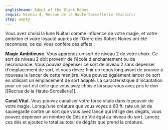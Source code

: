 ```yaml
---
englishname: Adept of the Black Robes
requis: Niveau 4, Recrue de la Haute-Sorcellerie (Nuitari)
step: empty
---
```

Vous avez choisi la lune Nuitari comme influence de votre magie, et votre ambition et votre loyauté auprès de l'Ordre des Robes Noires ont été reconnues, ce qui vous confère ces effets :

**Magie Ambitieuse.** Vous apprenez un sort de niveau 2 de votre choix. Ce sort de niveau 2 doit provenir de l'école d'enchantement ou de nécromancie. Vous pouvez dépenser ce sort de niveau 2 sans dépenser d'emplacement de sort, et vous devez finir un repos long avant de pouvoir à nouveau le lancer de cette manière. Vous pouvez également lancer ce sort en utilisant un emplacement de sort adapté. La caractéristique d'incantation pour ce sort est celle que vous avez choisie lorsque vous avez pris le don [[Recrue de la Haute-Sorcellerie]].

**Canal Vital.** Vous pouvez canaliser votre force vitale dans le pouvoir de votre magie. Lorsqu'une créature que vous voyez à 60 ft. rate un jet de sauvegarde contre un sort que vous avez lancé qui inflige des dégâts, vous pouvez dépenser un nombre de Dés de Vie égal au niveau du sort. Lancez ces dés et ajoutez le total au total de dégâts que prend la créature.
